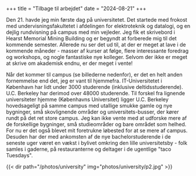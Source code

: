 +++
title = "Tilbage til arbejdet"
date = "2024-08-21"
+++

Den 21. havde jeg min første dag på universitetet. Det startede med frokost med undervisningsfakultetet i afdelingen for elektroteknik og datalogi, og en dejlig rundvisning på campus med min vejleder. Jeg fik et skrivebord i Hearst Memorial Mining Building og er begyndt at forberede mig til det kommende semester. Allerede nu ser det ud til, at der er meget at lave i de kommende måneder - masser af kurser at følge, flere interessante foredrag og workshops, og nogle fantastiske nye kolleger. Selvom der ikke er meget at skrive om akademisk endnu, er der meget i vente!

Når det kommer til campus (se billederne nedenfor), er det en helt anden fornemmelse end det, jeg er vant til hjemmefra. IT-Universitetet i København har lidt under 3000 studerende (inklusive deltidsstuderende). U.C. Berkeley har derimod over 48000 studerende. Til forskel fra lignende universiteter hjemme (Københavns Universitet) ligger U.C. Berkeley hovedsageligt på samme campus med utallige smukke gamle og nye bygninger, små skovlignende områder og universitets-busser, der kører rundt på det ret store campus. Jeg kan ikke vente med at udforske mere af de forskellige bygninger, små studieområder og bare området som helhed. For nu er det også blevet mit foretrukne løbested for at se mere af campus. Desuden har der med ankomsten af de nye bachelorstuderende i de seneste uger været en vækst i bylivet omkring den lille universitetsby - folk samles i gaderne, på restauranterne og deltager i de ugentlige "taco Tuesdays".

{{< dir path="/photos/university" img="photos/university/p2.jpg" >}}